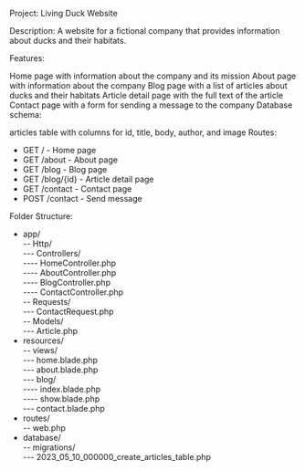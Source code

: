 
Project: Living Duck Website

Description: A website for a fictional company that provides information about ducks and their habitats.

Features:

Home page with information about the company and its mission
About page with information about the company
Blog page with a list of articles about ducks and their habitats
Article detail page with the full text of the article
Contact page with a form for sending a message to the company
Database schema:

articles table with columns for id, title, body, author, and image
Routes:
<ul>
<li>GET / - Home page</li>
<li>GET /about - About page</li>
<li>GET /blog - Blog page</li>
<li>GET /blog/{id} - Article detail page</li>
<li>GET /contact - Contact page</li>
<li>POST /contact - Send message</li>
</ul>
Folder Structure:

- app/<br>
-- Http/<br>
--- Controllers/<br>
---- HomeController.php<br>
---- AboutController.php<br>
---- BlogController.php<br>
---- ContactController.php<br>
-- Requests/<br>
--- ContactRequest.php<br>
-- Models/<br>
--- Article.php<br>
- resources/<br>
-- views/<br>
--- home.blade.php<br>
--- about.blade.php<br>
--- blog/<br>
---- index.blade.php<br>
---- show.blade.php<br>
--- contact.blade.php<br>
- routes/<br>
-- web.php<br>
- database/<br>
-- migrations/<br>
--- 2023_05_10_000000_create_articles_table.php<br><br>
